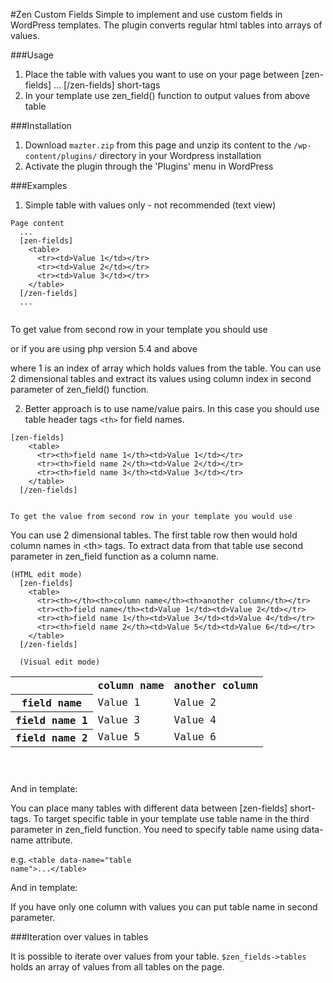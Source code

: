 #Zen Custom Fields
Simple to implement and use custom fields in WordPress templates. The plugin converts regular html tables into arrays of
 values.

###Usage
1. Place the table with values you want to use on your page between [zen-fields] ... [/zen-fields] short-tags
2. In your template use zen_field() function to output values from above table

###Installation
1. Download `mazter.zip` from this page and unzip its content to the `/wp-content/plugins/` directory in your Wordpress 
installation
2. Activate the plugin through the 'Plugins' menu in WordPress

###Examples
1. Simple table with values only - not recommended (text view)
  <pre><code>Page content
  ...
  [zen-fields]
    &lt;table&gt;
      &lt;tr&gt;&lt;td&gt;Value 1&lt;/td&gt;&lt;/tr&gt;
      &lt;tr&gt;&lt;td&gt;Value 2&lt;/td&gt;&lt;/tr&gt;
      &lt;tr&gt;&lt;td&gt;Value 3&lt;/td&gt;&lt;/tr&gt;
    &lt;/table&gt;
  [/zen-fields]
  ...
  </code></pre>
  
  To get value from second row in your template you should use

  <code><?php echo zen_field(1) ?></code>
  
  or if you are using php version 5.4 and above 
  
  <code><?= zen_field(1) ?></code>

  where 1 is an index of array which holds values from the table. You can use 2 dimensional tables and extract its
  values using column index in second parameter of zen_field() function.

2. Better approach is to use name/value pairs. In this case you should use table header tags <code>&lt;th&gt;</code> for
 field names.
  <pre><code>[zen-fields]
    &lt;table&gt;
      &lt;tr&gt;&lt;th&gt;field name 1&lt;/th&gt;&lt;td&gt;Value 1&lt;/td&gt;&lt;/tr&gt;
      &lt;tr&gt;&lt;th&gt;field name 2&lt;/th&gt;&lt;td&gt;Value 2&lt;/td&gt;&lt;/tr&gt;
      &lt;tr&gt;&lt;th&gt;field name 3&lt;/th&gt;&lt;td&gt;Value 3&lt;/td&gt;&lt;/tr&gt;
    &lt;/table&gt;
  [/zen-fields]
  </code></pre>
    To get the value from second row in your template you would use

  <code><?php echo zen_field('field name 2') ?></code>

   You can use 2 dimensional tables. The first table row then would hold column names in &lt;th&gt; tags. To extract
    data from that table use second parameter in zen_field function as a column name.
    
  <pre><code>(HTML edit mode)
  [zen-fields]
    &lt;table&gt;
      &lt;tr&gt;&lt;th&gt;&lt;/th&gt;&lt;th&gt;column name&lt;/th&gt;&lt;th&gt;another column&lt;/th&gt;&lt;/tr&gt;
      &lt;tr&gt;&lt;th&gt;field name&lt;/th&gt;&lt;td&gt;Value 1&lt;/td&gt;&lt;td&gt;Value 2&lt;/td&gt;&lt;/tr&gt;
      &lt;tr&gt;&lt;th&gt;field name 1&lt;/th&gt;&lt;td&gt;Value 3&lt;/td&gt;&lt;td&gt;Value 4&lt;/td&gt;&lt;/tr&gt;
      &lt;tr&gt;&lt;th&gt;field name 2&lt;/th&gt;&lt;td&gt;Value 5&lt;/td&gt;&lt;td&gt;Value 6&lt;/td&gt;&lt;/tr&gt;
    &lt;/table&gt;
  [/zen-fields]
  
  (Visual edit mode)<table>
    <tr><th></th><th>column name</th><th>another column</th></tr>
    <tr><th>field name</th><td>Value 1</td><td>Value 2</td></tr>
    <tr><th>field name 1</th><td>Value 3</td><td>Value 4</td></tr>
    <tr><th>field name 2</th><td>Value 5</td><td>Value 6</td></tr>
  </table>
  </code></pre>
  
  And in template:
  
 <code><?php echo zen_field('field name','column name') ?></code>

You can place many tables with different data between [zen-fields] short-tags. To target specific table in your template
use table name in the third parameter in zen_field function. You need to specify table name using data-name attribute.

e.g. <code>&lt;table data-name=&quot;table name&quot;&gt;...&lt;/table&gt;</code>

And in template:

<code><?php echo zen_field('field name','column name', 'table name') ?></code>

If you have only one column with values you can put table name in second parameter.

###Iteration over values in tables

It is possible to iterate over values from your table. <code>$zen_fields->tables</code> holds an array of values from
all tables on the page.